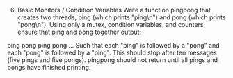 6. Basic Monitors / Condition Variables
Write a function pingpong that creates two threads, ping (which prints "ping\n") and pong (which prints "pong\n"). Using only a mutex, condition variables, and counters, ensure that ping and pong together output:

  ping
  pong
  ping
  pong
  ...
Such that each "ping" is followed by a "pong" and each "pong" is followed by a "ping". This should stop after ten messages (five pings and five pongs). pingpong should not return until all pings and pongs have finished printing.